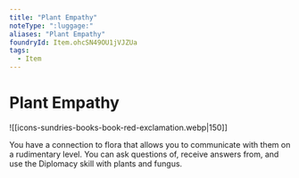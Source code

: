 ```yaml
---
title: "Plant Empathy"
noteType: ":luggage:"
aliases: "Plant Empathy"
foundryId: Item.ohcSN49OU1jVJZUa
tags:
  - Item
---
```


# Plant Empathy
![[icons-sundries-books-book-red-exclamation.webp|150]]

You have a connection to flora that allows you to communicate with them on a rudimentary level. You can ask questions of, receive answers from, and use the Diplomacy skill with plants and fungus.
